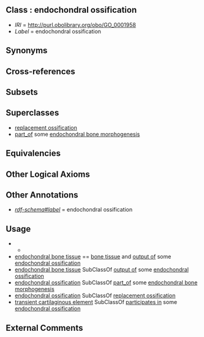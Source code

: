 
## Class : endochondral ossification

 * *IRI* = http://purl.obolibrary.org/obo/GO_0001958
 * *Label* = endochondral ossification

## Synonyms


## Cross-references


## Subsets


## Superclasses

 * [replacement ossification](../../GO/75/GO_0036075.md)
 * [part_of](../../BFO/50/BFO_0000050.md) some [endochondral bone morphogenesis](../../GO/50/GO_0060350.md)

## Equivalencies


## Other Logical Axioms


## Other Annotations

 * *[rdf-schema#label](../../el/rdf-schema#label.md)* = endochondral ossification

## Usage

 * -
 * [endochondral bone tissue](../../UBERON/63/UBERON_0004763.md) == [bone tissue](../../UBERON/81/UBERON_0002481.md) and [output of](../../RO/53/RO_0002353.md) some [endochondral ossification](../../GO/58/GO_0001958.md)
 * [endochondral bone tissue](../../UBERON/63/UBERON_0004763.md) SubClassOf [output of](../../RO/53/RO_0002353.md) some [endochondral ossification](../../GO/58/GO_0001958.md)
 * [endochondral ossification](../../GO/58/GO_0001958.md) SubClassOf [part_of](../../BFO/50/BFO_0000050.md) some [endochondral bone morphogenesis](../../GO/50/GO_0060350.md)
 * [endochondral ossification](../../GO/58/GO_0001958.md) SubClassOf [replacement ossification](../../GO/75/GO_0036075.md)
 * [transient cartilaginous element](../../UBERON/46/UBERON_4000146.md) SubClassOf [participates in](../../BFO/56/BFO_0000056.md) some [endochondral ossification](../../GO/58/GO_0001958.md)

## External Comments

